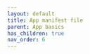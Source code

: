 ```yaml
---
layout: default
title: App manifest file
parent: App basics
has_children: true
nav_order: 6
---
```

